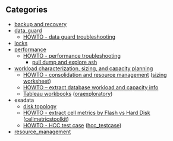 
## Categories  

- [backup and recovery](https://github.com/karlarao/scripts/tree/master/backup_and_recovery)
- [data_guard](https://github.com/karlarao/scripts/tree/master/data_guard)
	- [HOWTO - data guard troubleshooting](https://github.com/karlarao/scripts/raw/master/data_guard/HOWTO%20-%20troubleshoot%20data%20guard%20transport%20and%20apply.docx) 
- [locks](https://github.com/karlarao/scripts/tree/master/locks)
- [performance](https://github.com/karlarao/scripts/tree/master/performance)
	- [HOWTO - performance troubleshooting](https://github.com/karlarao/scripts/raw/master/performance/HOWTO%20-%20performance%20tools%20and%20monitoring.docx)
		- [pull dump and explore ash](https://github.com/karlarao/pull_dump_and_explore_ash)
- [workload characterization, sizing, and capacity planning](https://github.com/karlarao/scripts/tree/master/workload_sizing_and_capacity) 
	- [HOWTO - consolidation and resource management](https://github.com/karlarao/provisioning_worksheet/blob/master/Consolidation%20and%20Resource%20Management.pdf) ([sizing worksheet](https://github.com/karlarao/sizing_worksheet)) 
	- [HOWTO – extract database workload and capacity info](https://github.com/karlarao/scripts/raw/master/performance/HOWTO%20%E2%80%93%20extract%20database%20workload%20and%20capacity%20info.docx)
	- [Tableau workbooks](https://github.com/karlarao/oraexploratory/tree/master/explore/tableau) ([oraexploratory](https://github.com/karlarao/oraexploratory))
- exadata
	- [disk topology](http://bit.ly/2j6ROiL)
	- [HOWTO - extract cell metrics by Flash vs Hard Disk](https://github.com/karlarao/cellmetricstoolkit/raw/master/HOWTO%20%E2%80%93%20extract%20cell%20metrics%20by%20Flash%20vs%20Hard%20Disk_v2.1.docx) ([cellmetricstoolkit](https://github.com/karlarao/cellmetricstoolkit))
	- [HOWTO - HCC test case](https://github.com/karlarao/hcc_testcase/raw/master/HCC%20test%20case.docx) ([hcc_testcase](https://github.com/karlarao/hcc_testcase)) 
- [resource_management](https://github.com/karlarao/scripts/tree/master/resource_management)	
